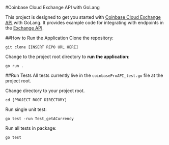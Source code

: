 #Coinbase Cloud Exchange API with GoLang

This project is designed to get you started with [Coinbase Cloud Exchange API](https://docs.cloud.coinbase.com/exchange/docs) with GoLang. It provides example code for integrating with endpoints in the [Exchange API](https://docs.cloud.coinbase.com/exchange/reference/exchangerestapi_getcurrency).

##How to Run the Application
Clone the repository: 

`git clone [INSERT REPO URL HERE]`

Change to the project root directory to **run the application**:

`go run .`

##Run Tests
All tests currently live in the `coinbaseProAPI_test.go` file at the project root. 

Change directory to your project root.

`cd [PROJECT ROOT DIRECTORY]`


Run single unit test:

`go test -run Test_getACurrency`


Run all tests in package:

`go test`

